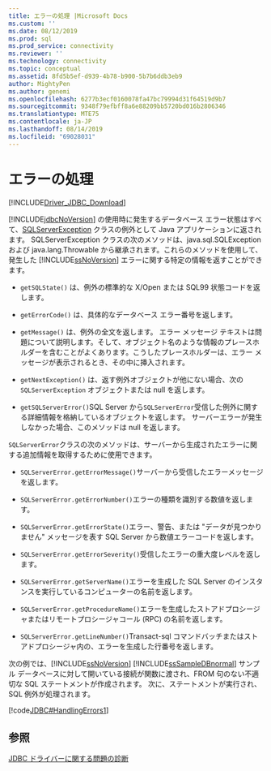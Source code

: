 ```yaml
---
title: エラーの処理 |Microsoft Docs
ms.custom: ''
ms.date: 08/12/2019
ms.prod: sql
ms.prod_service: connectivity
ms.reviewer: ''
ms.technology: connectivity
ms.topic: conceptual
ms.assetid: 8fd5b5ef-d939-4b78-b900-5b7b6ddb3eb9
author: MightyPen
ms.author: genemi
ms.openlocfilehash: 6277b3ecf0160078fa47bc79994d31f64519d9b7
ms.sourcegitcommit: 9348f79efbff8a6e88209bb5720bd016b2806346
ms.translationtype: MTE75
ms.contentlocale: ja-JP
ms.lasthandoff: 08/14/2019
ms.locfileid: "69028031"
---
```

# <a name="handling-errors"></a>エラーの処理
[!INCLUDE[Driver_JDBC_Download](../../includes/driver_jdbc_download.md)]

  [!INCLUDE[jdbcNoVersion](../../includes/jdbcnoversion_md.md)] の使用時に発生するデータベース エラー状態はすべて、[SQLServerException](../../connect/jdbc/reference/sqlserverexception-class.md) クラスの例外として Java アプリケーションに返されます。 SQLServerException クラスの次のメソッドは、java.sql.SQLException および java.lang.Throwable から継承されます。これらのメソッドを使用して、発生した [!INCLUDE[ssNoVersion](../../includes/ssnoversion-md.md)] エラーに関する特定の情報を返すことができます。  
  
-   `getSQLState()` は、例外の標準的な X/Open または SQL99 状態コードを返します。
  
-   `getErrorCode()` は、具体的なデータベース エラー番号を返します。
  
-   `getMessage()` は、例外の全文を返します。 エラー メッセージ テキストは問題について説明します。そして、オブジェクト名のような情報のプレースホルダーを含むことがよくあります。こうしたプレースホルダーは、エラー メッセージが表示されるとき、その中に挿入されます。
  
-   `getNextException()` は、返す例外オブジェクトが他にない場合、次の `SQLServerException` オブジェクトまたは null を返します。

-   `getSQLServerError()`SQL Server から`SQLServerError`受信した例外に関する詳細情報を格納しているオブジェクトを返します。 サーバーエラーが発生しなかった場合、このメソッドは null を返します。

`SQLServerError`クラスの次のメソッドは、サーバーから生成されたエラーに関する追加情報を取得するために使用できます。

-   `SQLServerError.getErrorMessage()`サーバーから受信したエラーメッセージを返します。

-   `SQLServerError.getErrorNumber()`エラーの種類を識別する数値を返します。

-   `SQLServerError.getErrorState()`エラー、警告、または "データが見つかりません" メッセージを表す SQL Server から数値エラーコードを返します。

-   `SQLServerError.getErrorSeverity()`受信したエラーの重大度レベルを返します。

-   `SQLServerError.getServerName()`エラーを生成した SQL Server のインスタンスを実行しているコンピューターの名前を返します。

-   `SQLServerError.getProcedureName()`エラーを生成したストアドプロシージャまたはリモートプロシージャコール (RPC) の名前を返します。

-   `SQLServerError.getLineNumber()`Transact-sql コマンドバッチまたはストアドプロシージャ内の、エラーを生成した行番号を返します。
  
 次の例では、[!INCLUDE[ssNoVersion](../../includes/ssnoversion-md.md)] [!INCLUDE[ssSampleDBnormal](../../includes/sssampledbnormal_md.md)] サンプル データベースに対して開いている接続が関数に渡され、FROM 句のない不適切な SQL ステートメントが作成されます。 次に、ステートメントが実行され、SQL 例外が処理されます。  
  
 [!code[JDBC#HandlingErrors1](../../connect/jdbc/codesnippet/Java/handling-errors_1.java)]  
  
## <a name="see-also"></a>参照  
 [JDBC ドライバーに関する問題の診断](../../connect/jdbc/diagnosing-problems-with-the-jdbc-driver.md)  
  
  
